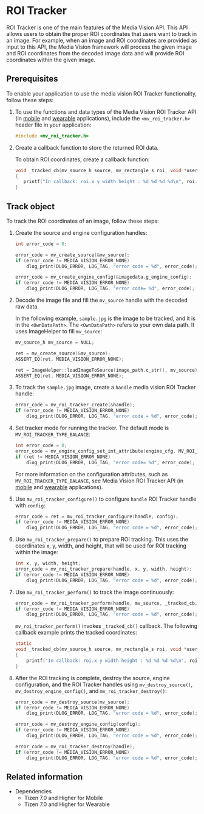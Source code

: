 # ROI Tracker

ROI Tracker is one of the main features of the Media Vision API. This API allows users to obtain the proper ROI coordinates that users want to track in an image. For example, when an image and ROI coordinates are provided as input to this API, the Media Vision framework will process the given image and ROI coordinates from the decoded image data and will provide ROI coordinates within the given image.

## Prerequisites

To enable your application to use the media vision ROI Tracker functionality, follow these steps:

1. To use the functions and data types of the Media Vision ROI Tracker API (in [mobile](../../api/mobile/latest/group__CAPI__MEDIA__VISION__ROI__TRACKER__MODULE.html) and [wearable](../../api/wearable/latest/group__CAPI__MEDIA__VISION__ROI__TRACKER__MODULE.html) applications), include the `<mv_roi_tracker.h>` header file in your application:

   ```c
   #include <mv_roi_tracker.h>
   ```

2. Create a callback function to store the returned ROI data.

     To obtain ROI coordinates, create a callback function:

     ```c
    void _tracked_cb(mv_source_h source, mv_rectangle_s roi, void *user_data)
    {
        printf("In callback: roi.x y width height : %d %d %d %d\n", roi.point.x, roi.point.y, roi.width, roi.height);
    }
     ```

<a name="ROITracker"></a>
## Track object

To track the ROI coordinates of an image, follow these steps:

1. Create the source and engine configuration handles:

    ```c
    int error_code = 0;

    error_code = mv_create_source(&mv_source);
    if (error_code != MEDIA_VISION_ERROR_NONE)
        dlog_print(DLOG_ERROR, LOG_TAG, "error code = %d", error_code);

    error_code = mv_create_engine_config(&imagedata.g_engine_config);
    if (error_code != MEDIA_VISION_ERROR_NONE)
        dlog_print(DLOG_ERROR, LOG_TAG, "error code= %d", error_code);
    ```

2. Decode the image file and fill the `mv_source` handle with the decoded raw data.

   In the following example, `sample.jpg` is the image to be tracked, and it is in the `<OwnDataPath>`. The `<OwnDataPath>` refers to your own data path. It uses ImageHelper to fill `mv_source`:

    ```c
    mv_source_h mv_source = NULL;

	ret = mv_create_source(&mv_source);
	ASSERT_EQ(ret, MEDIA_VISION_ERROR_NONE);

	ret = ImageHelper::loadImageToSource(image_path.c_str(), mv_source);
	ASSERT_EQ(ret, MEDIA_VISION_ERROR_NONE);
    ```

3. To track the `sample.jpg` image, create a `handle` media vision ROI Tracker handle:

    ```c
    error_code = mv_roi_tracker_create(&handle);
    if (error_code != MEDIA_VISION_ERROR_NONE)
        dlog_print(DLOG_ERROR, LOG_TAG, "error code = %d", error_code);
    ```

4. Set tracker mode for running the tracker. The default mode is `MV_ROI_TRACKER_TYPE_BALANCE`:

    ```c
    int error_code = 0;
    error_code = mv_engine_config_set_int_attribute(engine_cfg, MV_ROI_TRACKER_TYPE, (int) MV_ROI_TRACKER_TYPE_BALANCE);
	if (ret != MEDIA_VISION_ERROR_NONE)
		dlog_print(DLOG_ERROR, LOG_TAG, "error code= %d", error_code);
    ```

    For more information on the configuration attributes, such as `MV_ROI_TRACKER_TYPE_BALANCE`, see Media Vision ROI Tracker API (in [mobile](../../api/mobile/latest/group__CAPI__MEDIA__VISION__ROI__TRACKER__MODULE.html) and [wearable](../../api/wearable/latest/group__CAPI__MEDIA__VISION__ROI__TRACKER__MODULE.html) applications).

5. Use `mv_roi_tracker_configure()` to configure `handle` ROI Tracker handle with `config`:

    ```c
    error_code = ret = mv_roi_tracker_configure(handle, config);
    if (error_code != MEDIA_VISION_ERROR_NONE)
        dlog_print(DLOG_ERROR, LOG_TAG, "error code = %d", error_code);
    ```

6. Use `mv_roi_tracker_prepare()` to prepare ROI tracking. This uses the coordinates x, y, width, and height, that will be used for ROI tracking within the image:

    ```c
    int x, y, width, height;
    error_code = mv_roi_tracker_prepare(handle, x, y, width, height);
    if (error_code != MEDIA_VISION_ERROR_NONE)
        dlog_print(DLOG_ERROR, LOG_TAG, "error code = %d", error_code);
    ```

7. Use `mv_roi_tracker_perform()` to track the image continuously:

    ```c
    error_code = mv_roi_tracker_perform(handle, mv_source, _tracked_cb, NULL);
    if (error_code != MEDIA_VISION_ERROR_NONE)
        dlog_print(DLOG_ERROR, LOG_TAG, "error code = %d", error_code);
    ```

   `mv_roi_tracker_perform()` invokes `_tracked_cb()` callback.
    The following callback example prints the tracked coordinates:

    ```c
    static 
    void _tracked_cb(mv_source_h source, mv_rectangle_s roi, void *user_data)
    {
        printf("In callback: roi.x y width height : %d %d %d %d\n", roi.point.x, roi.point.y, roi.width, roi.height);
    }
    ```

8. After the ROI tracking is complete, destroy the source, engine configuration, and the ROI Tracker handles using `mv_destroy_source()`, `mv_destroy_engine_config()`, and `mv_roi_tracker_destroy()`:

    ```c
    error_code = mv_destroy_source(mv_source);
    if (error_code != MEDIA_VISION_ERROR_NONE)
        dlog_print(DLOG_ERROR, LOG_TAG, "error code = %d", error_code);

    error_code = mv_destroy_engine_config(config);
    if (error_code != MEDIA_VISION_ERROR_NONE)
        dlog_print(DLOG_ERROR, LOG_TAG, "error code = %d", error_code);

    error_code = mv_roi_tracker_destroy(handle);
    if (error_code != MEDIA_VISION_ERROR_NONE)
        dlog_print(DLOG_ERROR, LOG_TAG, "error code = %d", error_code);
    ```

## Related information
- Dependencies
  - Tizen 7.0 and Higher for Mobile
  - Tizen 7.0 and Higher for Wearable
